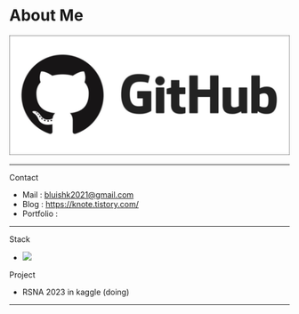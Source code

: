 About Me
=============

![image](https://github.com/kang952175/kang952175/blob/main/Image/github_image.png?raw=true)


***
Contact
- Mail : bluishk2021@gmail.com
- Blog : https://knote.tistory.com/
- Portfolio :

***
Stack
- <img src="https://img.shields.io/badge/Python-3766AB?style=flat-square&logo=Python&logoColor=white"/>


Project
- RSNA 2023 in kaggle (doing)

-------------
